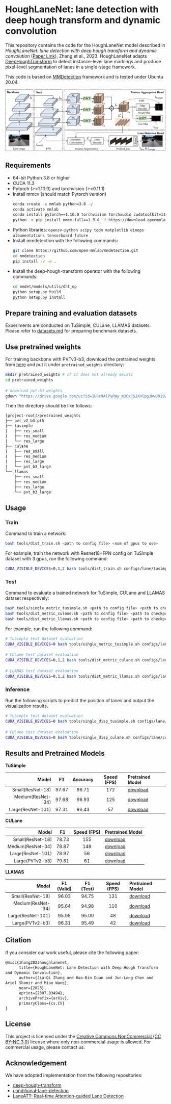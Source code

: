 # HoughLaneNet: lane detection with deep hough transform and dynamic convolution

This repository contains the code for the HoughLaneNet model described in *HoughLaneNet: lane detection with deep hough transform and dynamic convolution* ([Paper Link](https://arxiv.org/pdf/2307.03494.pdf)), Zhang et al., 2023. HoughLaneNet adapts [DeepHoughTransform](https://github.com/Hanqer/deep-hough-transform) to detect instance-level lane markings and produce pixel-level segmentation of lanes in a single-stage framework.

This code is based on [MMDetection](https://github.com/open-mmlab/mmdetection) framework and is tested under Ubuntu 20.04.

![HoughLaneNet](./docs/figure.png)


## Requirements

+ 64-bit Python 3.8 or higher
+ CUDA 11.3
+ Pytorch (>=1.10.0) and torchvision (>=0.11.1)
+ Install mmcv (should match Pytorch version)
  ```bash
  conda create -n mmlab python=3.8 -y
  conda activate mmlab
  conda install pytorch==1.10.0 torchvision torchaudio cudatoolkit=11.3 -c pytorch
  python -m pip install mmcv-full==1.5.0 -f https://download.openmmlab.com/mmcv/dist/cu113/torch1.10/index.html
  ```
+ Python libraries: `opencv-python scipy tqdm matplotlib einops albumentations tensorboard future`
+ Install mmdetection with the following commands:
  ```bash
  git clone https://github.com/open-mmlab/mmdetection.git
  cd mmdetection
  pip install -v -e .
  ```
+ Install the deep-hough-transform operator with the following commands:
  ```bash
  cd mmdet/models/utils/dht_op
  python setup.py build
  python setup.py install
  ```

## Prepare training and evaluation datasets

Experiments are conducted on TuSimple, CULane, LLAMAS datasets. Please refer to [datasets.md](./docs/datasets.md) for preparing benchmark datasets.


## Use pretrained weights

For training backbone with PVTv3-b3, download the pretrained weights from [here](https://drive.google.com/uc?id=1URr9AlPyRWy_m3CxJSJXnlpgJWwJ919Z) and put it under `pretrained_weights` directory:

```bash
mkdir pretrained_weights # if it does not already exists
cd pretrained_weights

# download pvt-b3 weights
gdown "https://drive.google.com/uc?id=1URr9AlPyRWy_m3CxJSJXnlpgJWwJ919Z"
```

Then the directory should be like follows:
```
[project-root]/pretrained_weights
├── pvt_v2_b3.pth
├── tusimple
|   ├── res_small
|   ├── res_medium
|   └── res_large
├── culane
|   ├── res_small
|   ├── res_medium
|   ├── res_large
|   └── pvt_b3_large
└── llamas
    ├── res_small
    ├── res_medium
    ├── res_large
    └── pvt_b3_large
```


## Usage

### Train

Command to train a network:
```bash
bash tools/dist_train.sh <path to config file> <num of gpus to use>
```

For example, train the network with Resnet18+FPN config on TuSimple dataset with 3 gpus, run the following command:
```bash
CUDA_VISIBLE_DEVICES=0,1,2 bash tools/dist_train.sh configs/lane/tusimple_res_small_fpn.py 3 --no-validate
```

### Test

Command to evaluate a trained network for TuSimple, CULane and LLAMAS dataset respectively:
```bash
bash tools/single_metric_tusimple.sh <path to config file> <path to checkpoint file> --eval
bash tools/dist_metric_culane.sh <path to config file> <path to checkpoint file> <num of gpus to use> --eval
bash tools/dist_metric_llamas.sh <path to config file> <path to checkpoint file> <num of gpus to use> --eval
```

For example, run the following command:
```bash
# TuSimple test dataset evaluation
CUDA_VISIBLE_DEVICES=0 bash tools/single_metric_tusimple.sh configs/lane/tusimple_res_small.py ./pretrained_weights/tusimple/res_small/epoch.pth --eval

# CULane test dataset evaluation
CUDA_VISIBLE_DEVICES=0,1,2 bash tools/dist_metric_culane.sh configs/lane/culane_pvt_b3_large.py ./pretrained_weights/culane/pvt_b3_large/epoch.pth 3 --eval

# LLAMAS test dataset evaluation
CUDA_VISIBLE_DEVICES=0,1,2 bash tools/dist_metric_llamas.sh configs/lane/llamas_pvt_b3_large.py ./pretrained_weights/llamas/pvt_b3_large/epoch.pth 3 --eval
```

### Inference

Run the following scripts to predict the position of lanes and output the visualization results.

```bash
# TuSimple test dataset evaluation
CUDA_VISIBLE_DEVICES=0 bash tools/single_disp_tusimple.sh configs/lane/tusimple_res_large.py ./pretrained_weights/tusimple/res_large/epoch.pth --eval --data-dir ./demo/input/ --show-dir ./demo/output/

# CULane test dataset evaluation
CUDA_VISIBLE_DEVICES=0 bash tools/single_disp_culane.sh configs/lane/culane_res_large.py ./pretrained_weights/culane/res_large/epoch.pth --eval --data-dir ./demo/input/ --show-dir ./demo/output/
```


## Results and Pretrained Models

**TuSimple**

Model | F1 | Accuracy | Speed (FPS) | Pretrained Model
---:|:---:|:---:|:---:|:---
Small(ResNet-18) | 97.67 | 96.71 | 172 | [download](https://drive.google.com/uc?id=11E5aUbQJOxPLbJqAqTF36lj9oQp-B2IX)
Medium(ResNet-34) | 97.68 | 96.93 | 125 | [download](https://drive.google.com/uc?id=1GYMb7efj7H3VEMCkg3g4ns9tmFs6U5T7)
Large(ResNet-101) | 97.31 | 96.43 | 57 | [download](https://drive.google.com/uc?id=1j4EidFb-LNl8xvom9zwpPfYSgH1OdwQS)



**CULane**

Model | F1 | Speed (FPS) | Pretrained Model
---:|:---:|:---:|:---
Small(ResNet-18) | 78.73 | 155 | [download](https://drive.google.com/uc?id=1crhZPCE8o8rJbwzxgvOwUBQK5Wc6npr7)
Medium(ResNet-34) | 78.87 | 148 | [download](https://drive.google.com/uc?id=1aV3rLvTXy7-0804lAPPfwmhSXPCIvTD1)
Large(ResNet-101) | 78.97 | 56 | [download](https://drive.google.com/uc?id=13uFHH8ZEfBJ1TF027TW2vr2HwxKJVqtI)
Large(PVTv2-b3) | 79.81 | 61 | [download](https://drive.google.com/uc?id=1NoR-fIK-Lu6EeaR8mmF3DfkLYw4xp1WC) 


**LLAMAS**

Model | F1 (Valid) | F1 (Test) | Speed (FPS) | Pretrained Model
---:|:---:|:---:|:---:|:---
Small(ResNet-18) | 96.03 | 94.75 | 131 | [download](https://drive.google.com/uc?id=14GQF_uPNLrJyk2FFYZicQGN9I3uZjqny)
Medium(ResNet-34) | 95.64 | 94.98 | 110 | [download](https://drive.google.com/uc?id=1LirdPZKG7Y84oxTAlRmhXbM9AXb4Wq7u)
Large(ResNet-101) | 95.95 | 95.00 | 48 | [download](https://drive.google.com/uc?id=15VqTHS7zO4HMDGO3LFC5ihcizs19hOxh)
Large(PVTv2-b3) | 96.31 | 95.49 | 42 | [download](https://drive.google.com/uc?id=1KczPxVSkK-dEXxqobKD7ojvvnzg1p5Sw)


## Citation

If you consider our work useful, please cite the following paper:
```
@misc{zhang2023houghlanenet,
      title={HoughLaneNet: Lane Detection with Deep Hough Transform and Dynamic Convolution}, 
      author={Jia-Qi Zhang and Hao-Bin Duan and Jun-Long Chen and Ariel Shamir and Miao Wang},
      year={2023},
      eprint={2307.03494},
      archivePrefix={arXiv},
      primaryClass={cs.CV}
}
```


## License

This project is licensed under the [Creative Commons NonCommercial (CC BY-NC 3.0)](https://creativecommons.org/licenses/by-nc/3.0/) license where only
non-commercial usage is allowed. For commercial usage, please contact us.


## Acknowledgement

We have adopted implementation from the following repositories:

+ [deep-hough-transform](https://github.com/Hanqer/deep-hough-transform)
+ [conditional-lane-detection](https://github.com/aliyun/conditional-lane-detection)
+ [LaneATT: Real-time Attention-guided Lane Detection](https://github.com/lucastabelini/LaneATT)

